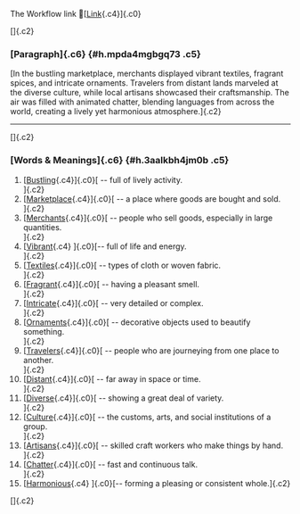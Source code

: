 The Workflow link
👏[[Link](https://www.google.com/url?q=http://www.google.com&sa=D&source=editors&ust=1757741012343221&usg=AOvVaw1HM25sgDlB9KpJTJVWU40V){.c4}]{.c0}

[]{.c2}

### [Paragraph]{.c6} {#h.mpda4mgbgq73 .c5}

[In the bustling marketplace, merchants displayed vibrant textiles,
fragrant spices, and intricate ornaments. Travelers from distant lands
marveled at the diverse culture, while local artisans showcased their
craftsmanship. The air was filled with animated chatter, blending
languages from across the world, creating a lively yet harmonious
atmosphere.]{.c2}

------------------------------------------------------------------------

[]{.c2}

### [Words & Meanings]{.c6} {#h.3aalkbh4jm0b .c5}

1.  [[Bustling](https://www.google.com/url?q=http://www.google.com&sa=D&source=editors&ust=1757741012344272&usg=AOvVaw3Q3kow3cOw0EyKW2ZC2Kmx){.c4}]{.c0}[ --
    full of lively activity.\
    ]{.c2}
2.  [[Marketplace](https://www.google.com/url?q=http://www.google.com&sa=D&source=editors&ust=1757741012344462&usg=AOvVaw3ZbSWM_AtUS0T0FvdXU-iA){.c4}]{.c0}[ --
    a place where goods are bought and sold.\
    ]{.c2}
3.  [[Merchants](https://www.google.com/url?q=http://www.google.com&sa=D&source=editors&ust=1757741012344637&usg=AOvVaw0Muyks5_GOWkdX-Mi2FX6B){.c4}]{.c0}[ --
    people who sell goods, especially in large quantities.\
    ]{.c2}
4.  [[Vibrant](https://www.google.com/url?q=http://www.google.com&sa=D&source=editors&ust=1757741012344836&usg=AOvVaw2wAQ69ISgKZ_aP44ciJc8Z){.c4}
    ]{.c0}[-- full of life and energy.\
    ]{.c2}
5.  [[Textiles](https://www.google.com/url?q=http://www.google.com&sa=D&source=editors&ust=1757741012344998&usg=AOvVaw38EdLmPweFQz5AyhrFnfQ0){.c4}]{.c0}[ --
    types of cloth or woven fabric.\
    ]{.c2}
6.  [[Fragrant](https://www.google.com/url?q=http://www.google.com&sa=D&source=editors&ust=1757741012345165&usg=AOvVaw16wx31erzlHyPZ7IMF0k1L){.c4}]{.c0}[ --
    having a pleasant smell.\
    ]{.c2}
7.  [[Intricate](https://www.google.com/url?q=http://www.google.com&sa=D&source=editors&ust=1757741012345313&usg=AOvVaw2e6KNHf_3azPm179UCt4Hc){.c4}]{.c0}[ --
    very detailed or complex.\
    ]{.c2}
8.  [[Ornaments](https://www.google.com/url?q=http://www.google.com&sa=D&source=editors&ust=1757741012345473&usg=AOvVaw1n42I7KW8vzy_-WaGMdUJJ){.c4}]{.c0}[ --
    decorative objects used to beautify something.\
    ]{.c2}
9.  [[Travelers](https://www.google.com/url?q=http://www.google.com&sa=D&source=editors&ust=1757741012345657&usg=AOvVaw0Mj9dRtuDGMX54HHfJfzhI){.c4}]{.c0}[ --
    people who are journeying from one place to another.\
    ]{.c2}
10. [[Distant](https://www.google.com/url?q=http://www.google.com&sa=D&source=editors&ust=1757741012345840&usg=AOvVaw0yNcFQvOkv-bys_M5YCXDa){.c4}]{.c0}[ --
    far away in space or time.\
    ]{.c2}
11. [[Diverse](https://www.google.com/url?q=http://www.google.com&sa=D&source=editors&ust=1757741012345987&usg=AOvVaw1paeqGqoaLt9CF1zu8I6aF){.c4}]{.c0}[ --
    showing a great deal of variety.\
    ]{.c2}
12. [[Culture](https://www.google.com/url?q=http://www.google.com&sa=D&source=editors&ust=1757741012346153&usg=AOvVaw0DGj1hWhPc6vbryprmqm9q){.c4}]{.c0}[ --
    the customs, arts, and social institutions of a group.\
    ]{.c2}
13. [[Artisans](https://www.google.com/url?q=http://www.google.com&sa=D&source=editors&ust=1757741012346336&usg=AOvVaw0zvfGHaYR2ZyDJLECefxuF){.c4}]{.c0}[ --
    skilled craft workers who make things by hand.\
    ]{.c2}
14. [[Chatter](https://www.google.com/url?q=http://www.google.com&sa=D&source=editors&ust=1757741012346516&usg=AOvVaw1qJEP_pGPpcpOs8fLKESqU){.c4}]{.c0}[ --
    fast and continuous talk.\
    ]{.c2}
15. [[Harmonious](https://www.google.com/url?q=http://www.google.com&sa=D&source=editors&ust=1757741012346670&usg=AOvVaw079b2DKE8XXAFnkWm_uoxi){.c4}
    ]{.c0}[-- forming a pleasing or consistent whole.]{.c2}

[]{.c2}
